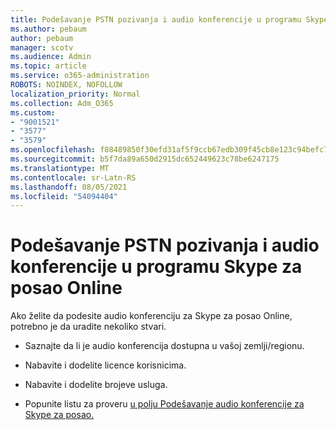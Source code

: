 ```yaml
---
title: Podešavanje PSTN pozivanja i audio konferencije u programu Skype za posao Online
ms.author: pebaum
author: pebaum
manager: scotv
ms.audience: Admin
ms.topic: article
ms.service: o365-administration
ROBOTS: NOINDEX, NOFOLLOW
localization_priority: Normal
ms.collection: Adm_O365
ms.custom:
- "9001521"
- "3577"
- "3579"
ms.openlocfilehash: f88489850f30efd31af5f9ccb67edb309f45cb8e123c94befc70fdd72ee98450
ms.sourcegitcommit: b5f7da89a650d2915dc652449623c78be6247175
ms.translationtype: MT
ms.contentlocale: sr-Latn-RS
ms.lasthandoff: 08/05/2021
ms.locfileid: "54094404"
---
```

# <a name="setup-pstn-dial-in-audio-conferencing-in-skype-for-business-online"></a>Podešavanje PSTN pozivanja i audio konferencije u programu Skype za posao Online

Ako želite da podesite audio konferenciju za Skype za posao Online, potrebno je da uradite nekoliko stvari. 

- Saznajte da li je audio konferencija dostupna u vašoj zemlji/regionu.

- Nabavite i dodelite licence korisnicima.

- Nabavite i dodelite brojeve usluga.

- Popunite listu za proveru [u polju Podešavanje audio konferencije za Skype za posao.](https://docs.microsoft.com/SkypeForBusiness/audio-conferencing-in-office-365/set-up-audio-conferencing)
